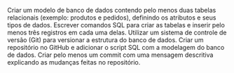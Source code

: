 Criar um modelo de banco de dados contendo pelo menos duas tabelas relacionais (exemplo: produtos e pedidos), definindo os atributos e seus tipos de dados.
Escrever comandos SQL para criar as tabelas e inserir pelo menos três registros em cada uma delas.
Utilizar um sistema de controle de versão (Git) para versionar a estrutura do banco de dados.
Criar um repositório no GitHub e adicionar o script SQL com a modelagem do banco de dados.
Criar pelo menos um commit com uma mensagem descritiva explicando as mudanças feitas no repositório.

